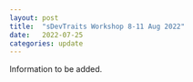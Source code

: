 ```yaml
---
layout: post
title:  "sDevTraits Workshop 8-11 Aug 2022"
date:   2022-07-25
categories: update
---
```


Information to be added.



